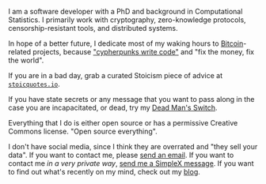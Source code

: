I am a software developer with a PhD and background in
Computational Statistics.
I primarily work with cryptography,
zero-knowledge protocols,
censorship-resistant tools,
and distributed systems.

In hope of a better future,
I dedicate most of my waking hours
to [Bitcoin](https://bitcoin.org)-related projects,
because ["cypherpunks write code"](https://www.activism.net/cypherpunk/manifesto.html)
and "fix the money, fix the world".

If you are in a bad day, grab a curated Stoicism piece of advice at
[`stoicquotes.io`](https://stoicquotes.io).

If you have state secrets or any message that you
want to pass along in the case you are incapacitated,
or dead, try my [Dead Man's Switch](https://github.com/storopoli/dead-man-switch).

Everything that I do is either open source
or has a permissive Creative Commons license.
"Open source everything".

I don't have social media, since I think they are overrated
and "they sell your data".
If you want to contact me, please
[send an email](mailto:jose@storopoli.com).
If you want to contact me _in a very private way_,
[send me a SimpleX message](https://simplex.chat/contact#/?v=2-5&smp=smp%3A%2F%2FUkMFNAXLXeAAe0beCa4w6X_zp18PwxSaSjY17BKUGXQ%3D%40smp12.simplex.im%2FUXrwU_eqdgeHQ6HYehFs0s8VRHOr3k47%23%2F%3Fv%3D1-2%26dh%3DMCowBQYDK2VuAyEApVAYxmE0bpIIiPftNjehy4qOoa14ubyEGzbRX_BlO0w%253D%26srv%3Die42b5weq7zdkghocs3mgxdjeuycheeqqmksntj57rmejagmg4eor5yd.onion).
If you want to find out what's recently on my mind,
check out my [blog](https://storopoli.com/).

